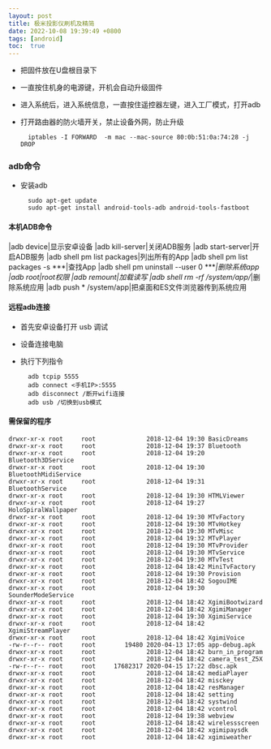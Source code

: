```yaml
---
layout: post
title: 极米投影仪刷机及精简
date: 2022-10-08 19:39:49 +0800
tags: [android]
toc:  true
---
```


- 把固件放在U盘根目录下  
- 一直按住机身的电源键，开机会自动升级固件  
- 进入系统后，进入系统信息，一直按住遥控器左键，进入工厂模式，打开adb  
- 打开路由器的防火墙开关，禁止设备外网，防止升级  

		iptables -I FORWARD  -m mac --mac-source 80:0b:51:0a:74:28 -j DROP

### adb命令
- 安装adb  

		sudo apt-get update
		sudo apt-get install android-tools-adb android-tools-fastboot


#### 本机ADB命令

|adb device|显示安卓设备
|adb kill-server|关闭ADB服务
|adb start-server|开启ADB服务
|adb shell pm list packages|列出所有的App
|adb shell pm list packages -s ***|查找App
|adb shell pm uninstall --user 0 ****|删除系统app
|adb root|root权限
|adb remount|加载读写
|adb shell rm -rf /system/app/*|删除系统应用
|adb push * /system/app|把桌面和ES文件浏览器传到系统应用

#### 远程adb连接

- 首先安卓设备打开 usb 调试
- 设备连接电脑
- 执行下列指令

		adb tcpip 5555
		adb connect <手机IP>:5555
		adb disconnect /断开wifi连接
		adb usb /切换到usb模式


#### 需保留的程序

```
drwxr-xr-x root     root              2018-12-04 19:30 BasicDreams
drwxr-xr-x root     root              2018-12-04 19:37 Bluetooth
drwxr-xr-x root     root              2018-12-04 19:20 Bluetooth3DService
drwxr-xr-x root     root              2018-12-04 19:30 BluetoothMidiService
drwxr-xr-x root     root              2018-12-04 19:31 BluetoothService
drwxr-xr-x root     root              2018-12-04 19:30 HTMLViewer
drwxr-xr-x root     root              2018-12-04 19:27 HoloSpiralWallpaper
drwxr-xr-x root     root              2018-12-04 19:30 MTvFactory
drwxr-xr-x root     root              2018-12-04 19:30 MTvHotkey
drwxr-xr-x root     root              2018-12-04 19:30 MTvMisc
drwxr-xr-x root     root              2018-12-04 19:32 MTvPlayer
drwxr-xr-x root     root              2018-12-04 19:30 MTvProvider
drwxr-xr-x root     root              2018-12-04 19:30 MTvService
drwxr-xr-x root     root              2018-12-04 19:30 MTvTest
drwxr-xr-x root     root              2018-12-04 18:42 MiniTvFactory
drwxr-xr-x root     root              2018-12-04 19:30 Provision
drwxr-xr-x root     root              2018-12-04 18:42 SogouIME
drwxr-xr-x root     root              2018-12-04 19:30 SounderModeService
drwxr-xr-x root     root              2018-12-04 18:42 XgimiBootwizard
drwxr-xr-x root     root              2018-12-04 18:42 XgimiManager
drwxr-xr-x root     root              2018-12-04 19:30 XgimiService
drwxr-xr-x root     root              2018-12-04 18:42 XgimiStreamPlayer
drwxr-xr-x root     root              2018-12-04 18:42 XgimiVoice
-rw-r--r-- root     root        19480 2020-04-13 17:05 app-debug.apk
drwxr-xr-x root     root              2018-12-04 18:42 burn_in_program
drwxr-xr-x root     root              2018-12-04 18:42 camera_test_Z5X
-rw-r--r-- root     root     17682317 2020-04-15 17:22 dbsc.apk
drwxr-xr-x root     root              2018-12-04 18:42 mediaPlayer
drwxr-xr-x root     root              2018-12-04 18:42 misckey
drwxr-xr-x root     root              2018-12-04 18:42 resManager
drwxr-xr-x root     root              2018-12-04 18:42 setting
drwxr-xr-x root     root              2018-12-04 18:42 systwind
drwxr-xr-x root     root              2018-12-04 18:42 vcontrol
drwxr-xr-x root     root              2018-12-04 19:38 webview
drwxr-xr-x root     root              2018-12-04 18:42 wirelessscreen
drwxr-xr-x root     root              2018-12-04 18:42 xgimipaysdk
drwxr-xr-x root     root              2018-12-04 18:42 xgimiweather
```

